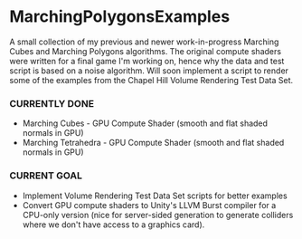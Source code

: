 # MarchingPolygonsExamples

A small collection of my previous and newer work-in-progress Marching Cubes and Marching Polygons algorithms. The original compute shaders were written for a final game I'm working on, hence why the data and test script is based on a noise algorithm. Will soon implement a script to render some of the examples from the Chapel Hill Volume Rendering Test Data Set.

### CURRENTLY DONE
- Marching Cubes - GPU Compute Shader (smooth and flat shaded normals in GPU)
- Marching Tetrahedra - GPU Compute Shader (smooth and flat shaded normals in GPU)

### CURRENT GOAL
- Implement Volume Rendering Test Data Set scripts for better examples
- Convert GPU compute shaders to Unity's LLVM Burst compiler for a CPU-only version (nice for server-sided generation to generate colliders where we don't have access to a graphics card).
